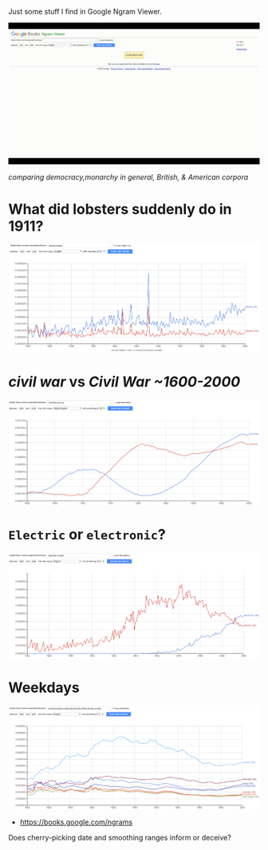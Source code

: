 Just some stuff I find in Google Ngram Viewer.

![democracy,monarchy](images/early/democracy,monarchy.gif)

_comparing democracy,monarchy in general, British, & American corpora_

# What did lobsters suddenly do in 1911?

![lobsters](images/early/lobsters.png)

# _civil war_ vs _Civil War_ _~1600-2000_

![civil war](images/early/civil_war.png)

# `Electric` or `electronic`?

![electric,electronic](images/early/electric.png)

# Weekdays

![weekdays](images/early/weekdays.png)

* https://books.google.com/ngrams

Does cherry-picking date and smoothing ranges inform or deceive?
